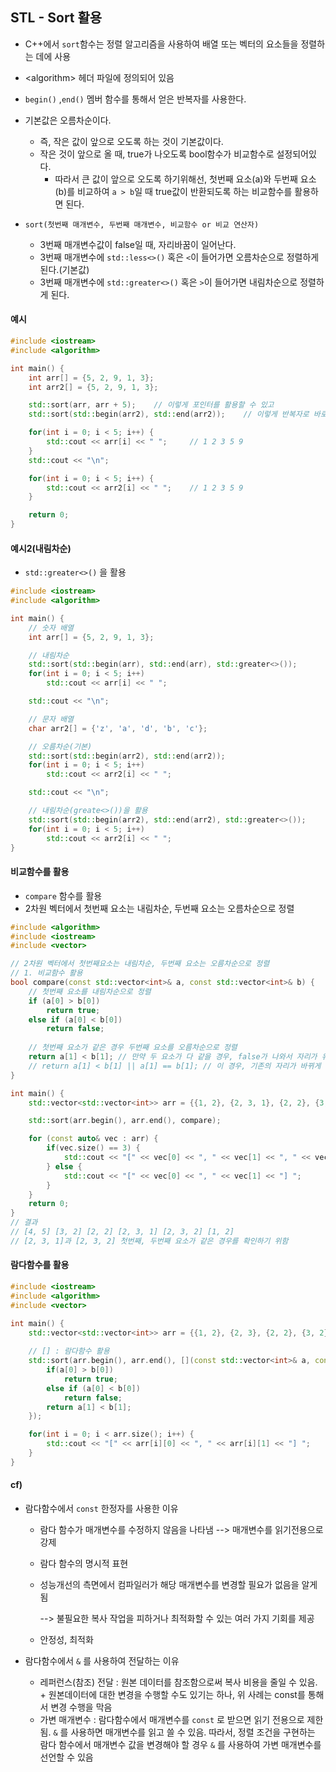 ## STL - Sort 활용

* C++에서 `sort`함수는 정렬 알고리즘을 사용하여 배열 또는 벡터의 요소들을 정렬하는 데에 사용

* \<algorithm\> 헤더 파일에 정의되어 있음

* `begin()` ,`end()` 멤버 함수를 통해서 얻은 반복자를 사용한다.
* 기본값은 오름차순이다.
  * 즉, 작은 값이 앞으로 오도록 하는 것이 기본값이다.
  * 작은 것이 앞으로 올 때, true가 나오도록 bool함수가 비교함수로 설정되어있다.
    * 따라서 큰 값이 앞으로 오도록 하기위해선, 첫번째 요소(a)와 두번째 요소(b)를 비교하여 `a > b`일 때 true값이 반환되도록 하는 비교함수를 활용하면 된다.
* `sort(첫번째 매개변수, 두번째 매개변수, 비교함수 or 비교 연산자)`
  * 3번째 매개변수값이 false일 때, 자리바꿈이 일어난다.
  * 3번째 매개변수에 `std::less<>()` 혹은 `<`이 들어가면 오름차순으로 정렬하게 된다.(기본값)
  * 3번째 매개변수에 `std::greater<>()` 혹은 `>`이 들어가면 내림차순으로 정렬하게 된다.

#### 예시

```cpp
#include <iostream>
#include <algorithm>

int main() {
    int arr[] = {5, 2, 9, 1, 3};
    int arr2[] = {5, 2, 9, 1, 3};

    std::sort(arr, arr + 5);	// 이렇게 포인터를 활용할 수 있고
    std::sort(std::begin(arr2), std::end(arr2));	// 이렇게 반복자로 바로 할 수 도 있다.

    for(int i = 0; i < 5; i++) {
        std::cout << arr[i] << " ";		// 1 2 3 5 9
    }
    std::cout << "\n";

    for(int i = 0; i < 5; i++) {
        std::cout << arr2[i] << " ";	// 1 2 3 5 9
    }

    return 0;
}
```

#### 예시2(내림차순)

* `std::greater<>()` 을 활용

```cpp
#include <iostream>
#include <algorithm>

int main() {
    // 숫자 배열
    int arr[] = {5, 2, 9, 1, 3};

    // 내림차순
    std::sort(std::begin(arr), std::end(arr), std::greater<>());
    for(int i = 0; i < 5; i++)
        std::cout << arr[i] << " ";

    std::cout << "\n";

    // 문자 배열
    char arr2[] = {'z', 'a', 'd', 'b', 'c'};

    // 오름차순(기본)
    std::sort(std::begin(arr2), std::end(arr2));
    for(int i = 0; i < 5; i++)
        std::cout << arr2[i] << " ";

    std::cout << "\n";

    // 내림차순(greate<>())을 활용
    std::sort(std::begin(arr2), std::end(arr2), std::greater<>());
    for(int i = 0; i < 5; i++)
        std::cout << arr2[i] << " ";
}
```

#### 비교함수를 활용

* `compare` 함수를 활용
* 2차원 벡터에서 첫번째 요소는 내림차순, 두번째 요소는 오름차순으로 정렬

```cpp
#include <algorithm>
#include <iostream>
#include <vector>

// 2차원 벡터에서 첫번째요소는 내림차순, 두번째 요소는 오름차순으로 정렬
// 1. 비교함수 활용
bool compare(const std::vector<int>& a, const std::vector<int>& b) {
    // 첫번째 요소를 내림차순으로 정렬
    if (a[0] > b[0])
        return true;
    else if (a[0] < b[0])
        return false;
    
    // 첫번째 요소가 같은 경우 두번째 요소를 오름차순으로 정렬
    return a[1] < b[1]; // 만약 두 요소가 다 같을 경우, false가 나와서 자리가 유지된다.
  	// return a[1] < b[1] || a[1] == b[1]; // 이 경우, 기존의 자리가 바뀌게 된다.
}

int main() {
    std::vector<std::vector<int>> arr = {{1, 2}, {2, 3, 1}, {2, 2}, {3,2}, {4, 5}, {2, 3, 2}};

    std::sort(arr.begin(), arr.end(), compare);

    for (const auto& vec : arr) {
        if(vec.size() == 3) {
            std::cout << "[" << vec[0] << ", " << vec[1] << ", " << vec[2] << "] ";
        } else {
            std::cout << "[" << vec[0] << ", " << vec[1] << "] ";
        }
    }
    return 0;
}
// 결과
// [4, 5] [3, 2] [2, 2] [2, 3, 1] [2, 3, 2] [1, 2]
// [2, 3, 1]과 [2, 3, 2] 첫번째, 두번째 요소가 같은 경우를 확인하기 위함
```

#### 람다함수를 활용

```cpp
#include <iostream>
#include <algorithm>
#include <vector>

int main() {
    std::vector<std::vector<int>> arr = {{1, 2}, {2, 3}, {2, 2}, {3, 2}, {4, 5}};
		
  	// [] : 람다함수 활용
    std::sort(arr.begin(), arr.end(), [](const std::vector<int>& a, const std::vector<int>& b) {
        if(a[0] > b[0])
            return true;
        else if (a[0] < b[0])
            return false;
        return a[1] < b[1];
    });

    for(int i = 0; i < arr.size(); i++) {
        std::cout << "[" << arr[i][0] << ", " << arr[i][1] << "] "; 
    }
}
```

#### cf)

* 람다함수에서 `const` 한정자를 사용한 이유

  * 람다 함수가 매개변수를 수정하지 않음을 나타냄 --> 매개변수를 읽기전용으로 강제

  * 람다 함수의 명시적 표현

  * 성능개선의 측면에서 컴파일러가 해당 매개변수를 변경할 필요가 없음을 알게됨

    --> 불필요한 복사 작업을 피하거나 최적화할 수 있는 여러 가지 기회를 제공

  * 안정성, 최적화

* 람다함수에서 `&` 를 사용하여 전달하는 이유

  * 레퍼런스(참조) 전달 : 원본 데이터를 참조함으로써 복사 비용을 줄일 수 있음. + 원본데이터에 대한 변경을 수행할 수도 있기는 하나, 위 사례는 const를 통해서 변경 수행을 막음
  * 가변 매개변수 : 람다함수에서 매개변수를  `const` 로 받으면 읽기 전용으로 제한됨. `&` 를 사용하면 매개변수를 읽고 쓸 수 있음. 따라서, 정렬 조건을 구현하는 람다 함수에서 매개변수 값을 변경해야 할 경우 `&` 를 사용하여 가변 매개변수를 선언할 수 있음 

